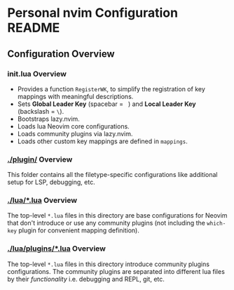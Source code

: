 # Personal nvim Configuration README

## Configuration Overview

### init.lua Overview

- Provides a function `RegisterWK`, to simplify the registration of key mappings with meaningful
  descriptions.
- Sets **Global Leader Key** (spacebar = ` `) and **Local Leader Key** (backslash = `\`).
- Bootstraps lazy.nvim.
- Loads lua Neovim core configurations.
- Loads community plugins via lazy.nvim.
- Loads other custom key mappings are defined in `mappings`.

### [./plugin/](./plugin/) Overview

This folder contains all the filetype-specific configurations like additional setup for LSP,
debugging, etc.

### [./lua/\*.lua](./lua/) Overview

The top-level `*.lua` files in this directory are base configurations for Neovim that don't introduce
or use any community plugins (not including the `which-key` plugin for convenient mapping
definition).

### [./lua/plugins/\*.lua](./lua/plugins/) Overview

The top-level `*.lua` files in this directory introduce community plugins configurations. The
community plugins are separated into different lua files by their _functionality_ i.e. debugging and
REPL, git, etc.
